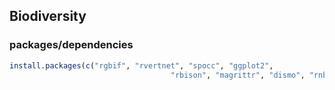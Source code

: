 ## Biodiversity

### packages/dependencies

```r
install.packages(c("rgbif", "rvertnet", "spocc", "ggplot2",
									"rbison", "magrittr", "dismo", "rnbn", "dplyr"))
```
